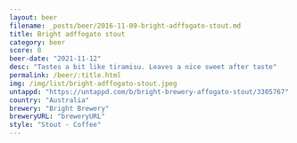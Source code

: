 ```yaml
---
layout: beer
filename: _posts/beer/2016-11-09-bright-adffogato-stout.md
title: Bright adffogato stout
category: beer
score: 8
beer-date: "2021-11-12"
desc: "Tastes a bit like tiramisu. Leaves a nice sweet after taste"
permalink: /beer/:title.html
img: /img/list/bright-adffogato-stout.jpeg
untappd: "https://untappd.com/b/bright-brewery-affogato-stout/3305767"
country: "Australia"
brewery: "Bright Brewery"
breweryURL: "breweryURL"
style: "Stout - Coffee"
---
```

